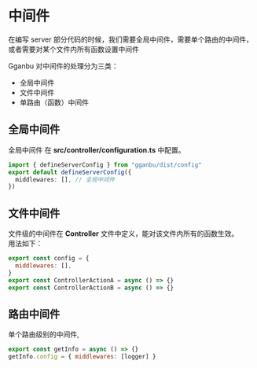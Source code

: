 # 中间件

在编写 server 部分代码的时候，我们需要全局中间件，需要单个路由的中间件，或者需要对某个文件内所有函数设置中间件

Gganbu 对中间件的处理分为三类：

- 全局中间件
- 文件中间件
- 单路由（函数）中间件

## 全局中间件

全局中间件 在 **src/controller/configuration.ts** 中配置。

```ts
import { defineServerConfig } from "gganbu/dist/config"
export default defineServerConfig({
  middlewares: [], // 全局中间件
})
```

## 文件中间件

文件级的中间件在 **Controller** 文件中定义，能对该文件内所有的函数生效。  
用法如下：

```js
export const config = {
  middlewares: [],
}
export const ControllerActionA = async () => {}
export const ControllerActionB = async () => {}
```

## 路由中间件

单个路由级别的中间件,

```js
export const getInfo = async () => {}
getInfo.config = { middlewares: [logger] }
```
